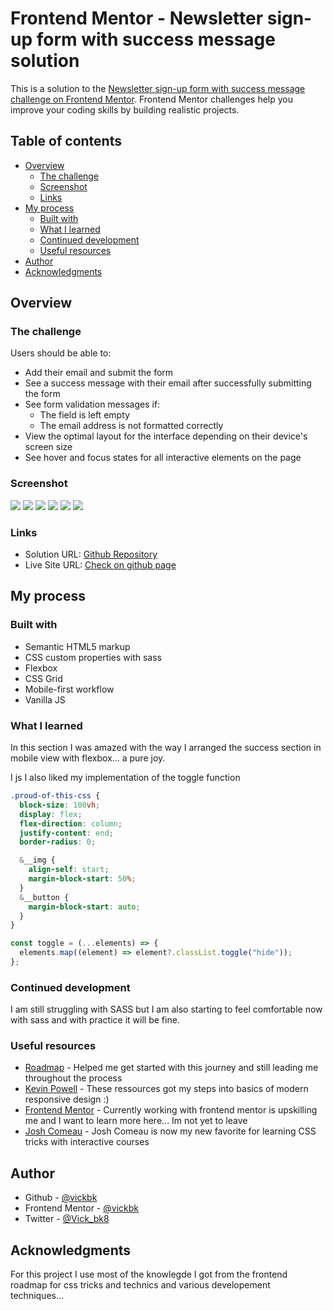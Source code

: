 # Frontend Mentor - Newsletter sign-up form with success message solution

This is a solution to the [Newsletter sign-up form with success message challenge on Frontend Mentor](https://www.frontendmentor.io/challenges/newsletter-signup-form-with-success-message-3FC1AZbNrv). Frontend Mentor challenges help you improve your coding skills by building realistic projects.

## Table of contents

- [Overview](#overview)
  - [The challenge](#the-challenge)
  - [Screenshot](#screenshot)
  - [Links](#links)
- [My process](#my-process)
  - [Built with](#built-with)
  - [What I learned](#what-i-learned)
  - [Continued development](#continued-development)
  - [Useful resources](#useful-resources)
- [Author](#author)
- [Acknowledgments](#acknowledgments)

## Overview

### The challenge

Users should be able to:

- Add their email and submit the form
- See a success message with their email after successfully submitting the form
- See form validation messages if:
  - The field is left empty
  - The email address is not formatted correctly
- View the optimal layout for the interface depending on their device's screen size
- See hover and focus states for all interactive elements on the page

### Screenshot

![](./design/Frontend-Mentor-Newsletter-sign-up-form-with-success-message-Desktop-Active.png)
![](./design/Frontend-Mentor-Newsletter-sign-up-form-with-success-message-Desktop-Success.png)
![](./design/Frontend-Mentor-Newsletter-sign-up-form-with-success-message-Desktop.png)
![](./design/Frontend-Mentor-Newsletter-sign-up-form-with-success-message-Mobile-Active.png)
![](./design/Frontend-Mentor-Newsletter-sign-up-form-with-success-message-Mobile-Success.png)
![](./design/Frontend-Mentor-Newsletter-sign-up-form-with-success-message-Mobile.png)

### Links

- Solution URL: [Github Repository](https://github.com/vickbk/vickbk.github.io/tree/main/frontendmentor/newsletter-sign-up-with-success-message-main)
- Live Site URL: [Check on github page](https://vickbk.github.io/frontendmentor/newsletter-sign-up-with-success-message-main/)

## My process

### Built with

- Semantic HTML5 markup
- CSS custom properties with sass
- Flexbox
- CSS Grid
- Mobile-first workflow
- Vanilla JS

### What I learned

In this section I was amazed with the way I arranged the success section in mobile view with flexbox... a pure joy.

I js I also liked my implementation of the toggle function

```css
.proud-of-this-css {
  block-size: 100vh;
  display: flex;
  flex-direction: column;
  justify-content: end;
  border-radius: 0;

  &__img {
    align-self: start;
    margin-block-start: 50%;
  }
  &__button {
    margin-block-start: auto;
  }
}
```

```js
const toggle = (...elements) => {
  elements.map((element) => element?.classList.toggle("hide"));
};
```

### Continued development

I am still struggling with SASS but I am also starting to feel comfortable now with sass and with practice it will be fine.

### Useful resources

- [Roadmap](https://roadmap.io) - Helped me get started with this journey and still leading me throughout the process
- [Kevin Powell](https://courses.kevinpowell.co/conquering-responsive-layouts) - These ressources got my steps into basics of modern responsive design :)
- [Frontend Mentor](https://www.frontendmentor.io) - Currently working with frontend mentor is upskilling me and I want to learn more here... Im not yet to leave
- [Josh Comeau](https://www.joshwcomeau.com/) - Josh Comeau is now my new favorite for learning CSS tricks with interactive courses

## Author

- Github - [@vickbk](https://github.com/vickbk)
- Frontend Mentor - [@vickbk](https://www.frontendmentor.io/profile/vickbk)
- Twitter - [@Vick_bk8](https://x.com/Vick_bk8)

## Acknowledgments

For this project I use most of the knowlegde I got from the frontend roadmap for css tricks and technics and various developement techniques...
